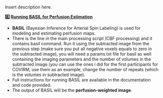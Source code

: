 Insert description here.





**6️⃣ [Running BASIL for Perfusion Estimation](https://github.com/hgresseau/ASL-Processing/blob/69b096b433d934f680490dc41f1ef2ad9eb7b690/CBF-Processing/8_CBF_processing.m)**

- **BASIL** (Bayesian Inference for Arterial Spin Labeling) is used for modeling and estimating perfusion maps.
- There is the line in the main processing script (CBF processing) and it contains basil command. Run it using the subtracted image from the previous step (make sure you put all negative voxels equals to zero in the subtracted image), you will need a params.txt file for basil as well containing the imaging parameters and the number of volumes in the subtracted image (you can use the ones i did for the first participants for COVIRM, use them as an example, change the number of repeats (which is the volumes in subtracted image).
- Full instructions for running BASIL are available in the documentation and code provided.
- The output of BASIL will be the **perfusion-weighted image**.
